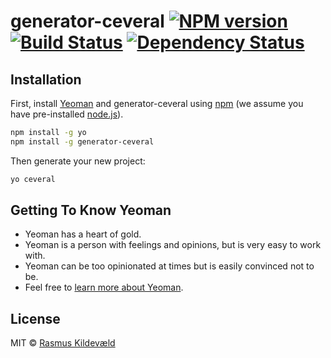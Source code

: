 # generator-ceveral [![NPM version][npm-image]][npm-url] [![Build Status][travis-image]][travis-url] [![Dependency Status][daviddm-image]][daviddm-url]
> 

## Installation

First, install [Yeoman](http://yeoman.io) and generator-ceveral using [npm](https://www.npmjs.com/) (we assume you have pre-installed [node.js](https://nodejs.org/)).

```bash
npm install -g yo
npm install -g generator-ceveral
```

Then generate your new project:

```bash
yo ceveral
```

## Getting To Know Yeoman

 * Yeoman has a heart of gold.
 * Yeoman is a person with feelings and opinions, but is very easy to work with.
 * Yeoman can be too opinionated at times but is easily convinced not to be.
 * Feel free to [learn more about Yeoman](http://yeoman.io/).

## License

MIT © [Rasmus Kildevæld]()


[npm-image]: https://badge.fury.io/js/generator-ceveral.svg
[npm-url]: https://npmjs.org/package/generator-ceveral
[travis-image]: https://travis-ci.org/ceveral/generator-ceveral.svg?branch=master
[travis-url]: https://travis-ci.org/ceveral/generator-ceveral
[daviddm-image]: https://david-dm.org/ceveral/generator-ceveral.svg?theme=shields.io
[daviddm-url]: https://david-dm.org/ceveral/generator-ceveral
